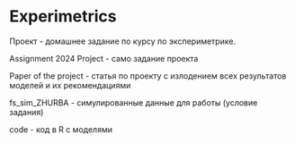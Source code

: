 # Experimetrics

Проект - домашнее задание по курсу по экспериметрике.

Assignment 2024 Project - само задание проекта

Paper of the project - статья по проекту с излодением всех результатов моделей и их рекомендациями

fs_sim_ZHURBA - симулированные данные для работы (условие задания)

code - код в R с моделями


